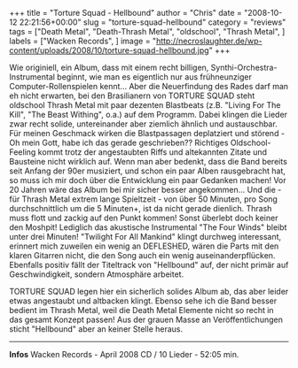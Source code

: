 +++
title = "Torture Squad - Hellbound"
author = "Chris"
date = "2008-10-12 22:21:56+00:00"
slug = "torture-squad-hellbound"
category = "reviews"
tags = ["Death Metal", "Death-Thrash Metal", "oldschool", "Thrash Metal", ]
labels = ["Wacken Records", ]
image = "http://necroslaughter.de/wp-content/uploads/2008/10/torture-squad-hellbound.jpg"
+++


Wie originiell, ein Album, dass mit einem recht billigen, Synthi-Orchestra-Instrumental beginnt, wie man es eigentlich nur aus frühneunziger Computer-Rollenspielen kennt... Aber die Neuerfindung des Rades darf man eh nicht erwarten, bei den Brasilianern von TORTURE SQUAD steht oldschool Thrash Metal mit paar dezenten Blastbeats (z.B. "Living For The Kill", "The Beast Withing", o.a.) auf dem Programm.
Dabei klingen die Lieder zwar recht solide, untereinander aber ziemlich ähnlich und austauschbar. Für meinen Geschmack wirken die Blastpassagen deplatziert und störend - Oh mein Gott, habe ich das gerade geschrieben??
Richtiges Oldschool-Feeling kommt trotz der angestaubten Riffs und altekannten Zitate und Bausteine nicht wirklich auf. Wenn man aber bedenkt, dass die Band bereits seit Anfang der 90er musiziert, und schon ein paar Alben rausgebracht hat, so muss ich mir doch über die Entwicklung ein paar Gedanken machen! Vor 20 Jahren wäre das Album bei mir sicher besser angekommen... Und die - für Thrash Metal extrem lange Spieltzeit - von über 50 Minuten, pro Song durchschnittlich um die 5 Minuten+, ist da nicht gerade dienlich. Thrash muss flott und zackig auf den Punkt kommen! Sonst überlebt doch keiner den Moshpit! Lediglich das akustische Instrumental "The Four Winds" bleibt unter drei Minuten!
"Twilight For All Mankind" klingt durchweg interessant, erinnert mich zuweilen ein wenig an DEFLESHED, wären die Parts mit den klaren Gitarren nicht, die den Song auch ein wenig auseinanderpflücken. Ebenfalls positiv fällt der Titeltrack von "Hellbound" auf, der nicht primär auf Geschwindigkeit, sondern Atmosphäre arbeitet.

TORTURE SQUAD legen hier ein sicherlich solides Album ab, das aber leider etwas angestaubt und altbacken klingt. Ebenso sehe ich die Band besser bedient im Thrash Metal, weil die Death Metal Elemente nicht so recht in das gesamt Konzept passen! Aus der grauen Masse an Veröffentlichungen sticht "Hellbound" aber an keiner Stelle heraus.




---
**Infos**
Wacken Records - April 2008
CD / 10 Lieder - 52:05 min.
